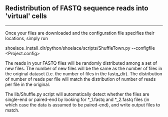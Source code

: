 ## Redistribution of FASTQ sequence reads into 'virtual' cells
--------------------------------------------------------------

Once your files are downloaded and the configuration file specifies their locations, simply run

  shoelace_install_dir/python/shoelace/scripts/ShuffleTown.py --configfile <Project.config>
  
The reads in your FASTQ files will be randomly distributed among a set of new files.  The number of new files will be the same as the number of files in the original dataset (i.e. the number of files in the fastq_dir).  The distribution of number of reads per file will match the distribution of number of reads per file in the original.

The lib/Shuffle.py script will automatically detect whether the files are single-end or paired-end by looking for *_1.fastq and *_2.fastq files (in which case the data is assumed to be paired-end), and write output files to match.
